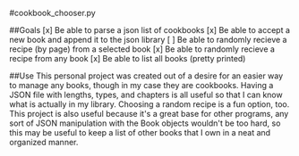 #cookbook_chooser.py

##Goals
[x] Be able to parse a json list of cookbooks
[x] Be able to accept a new book and append it to the json library
[ ] Be able to randomly recieve a recipe (by page) from a selected book
[x] Be able to randomly recieve a recipe from any book
[x] Be able to list all books (pretty printed)

##Use
This personal project was created out of a desire for an easier way to manage any books, though in my case they are cookbooks. Having a JSON file
with lengths, types, and chapters is all useful so that I can know what is actually in my library. Choosing a random recipe is a fun option, too.
This project is also useful because it's a great base for other programs,
any sort of JSON manipulation with the Book objects wouldn't be too hard,
so this may be useful to keep a list of other books that I own in a neat
and organized manner.